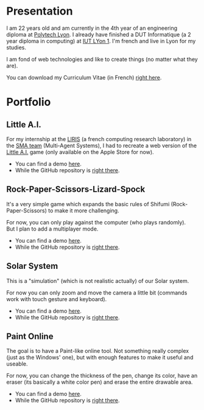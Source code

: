 # Presentation

I am 22 years old and am currently in the 4th year of an engineering diploma at [Polytech Lyon](https://polytech.univ-lyon1.fr/). I already have finished a DUT Informatique (a 2 year diploma in computing) at [IUT LYon 1](https://iut.univ-lyon1.fr/). I'm french and live in Lyon for my studies.

I am fond of web technologies and like to create things (no matter what they are).

You can download my Curriculum Vitae (in French) [right here](Pierre-Elliott_THIBOUD_CV.pdf).

# Portfolio

## Little A.I.

For my internship at the [LIRIS](https://liris.cnrs.fr/) (a french computing research laboratory) in the [SMA team](https://liris.cnrs.fr/equipes?id=74) (Multi-Agent Systems), I had to recreate a web version of the [Little A.I.](http://little-ai.com) game (only available on the Apple Store for now).

* You can find a demo [here](https://pierreelliott.github.io/LittleAI-Web).
* While the GitHub repository is [right there](https://github.com/pierreelliott/LittleAI-Web).

## Rock-Paper-Scissors-Lizard-Spock

It's a very simple game which expands the basic rules of Shifumi (Rock-Paper-Scissors) to make it more challenging.

For now, you can only play against the computer (who plays randomly).  
But I plan to add a multiplayer mode.

* You can find a demo [here](https://pierreelliott.github.io/Rock-Paper-Scissors-Lizard-Spock).
* While the GitHub repository is [right there](https://github.com/pierreelliott/Rock-Paper-Scissors-Lizard-Spock).

## Solar System

This is a "simulation" (which is not realistic actually) of our Solar system.

For now you can only zoom and move the camera a little bit (commands work with touch gesture and keyboard).

* You can find a demo [here](https://pierreelliott.github.io/SolarSystem/).
* While the GitHub repository is [right there](https://github.com/pierreelliott/SolarSystem).

## Paint Online

The goal is to have a Paint-like online tool. Not something really complex (just as the Windows' one), but with enough features to make it useful and useable.

For now, you can change the thickness of the pen, change its color, have an eraser (its basically a white color pen) and erase the entire drawable area.

* You can find a demo [here](https://pierreelliott.github.io/PaintOnline/).
* While the GitHub repository is [right there](https://github.com/pierreelliott/PaintOnline).
